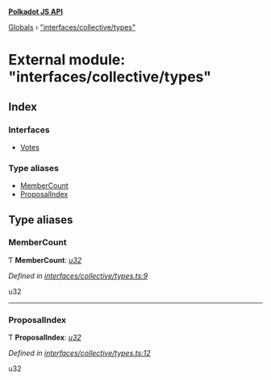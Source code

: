 **[Polkadot JS API](../README.md)**

[Globals](../globals.md) › [&quot;interfaces/collective/types&quot;](_interfaces_collective_types_.md)

# External module: "interfaces/collective/types"

## Index

### Interfaces

* [Votes](../interfaces/_interfaces_collective_types_.votes.md)

### Type aliases

* [MemberCount](_interfaces_collective_types_.md#membercount)
* [ProposalIndex](_interfaces_collective_types_.md#proposalindex)

## Type aliases

###  MemberCount

Ƭ **MemberCount**: *[u32](../interfaces/_interfaceregistry_.interfaceregistry.md#u32)*

*Defined in [interfaces/collective/types.ts:9](https://github.com/polkadot-js/api/blob/564964a/packages/types/src/interfaces/collective/types.ts#L9)*

u32

___

###  ProposalIndex

Ƭ **ProposalIndex**: *[u32](../interfaces/_interfaceregistry_.interfaceregistry.md#u32)*

*Defined in [interfaces/collective/types.ts:12](https://github.com/polkadot-js/api/blob/564964a/packages/types/src/interfaces/collective/types.ts#L12)*

u32